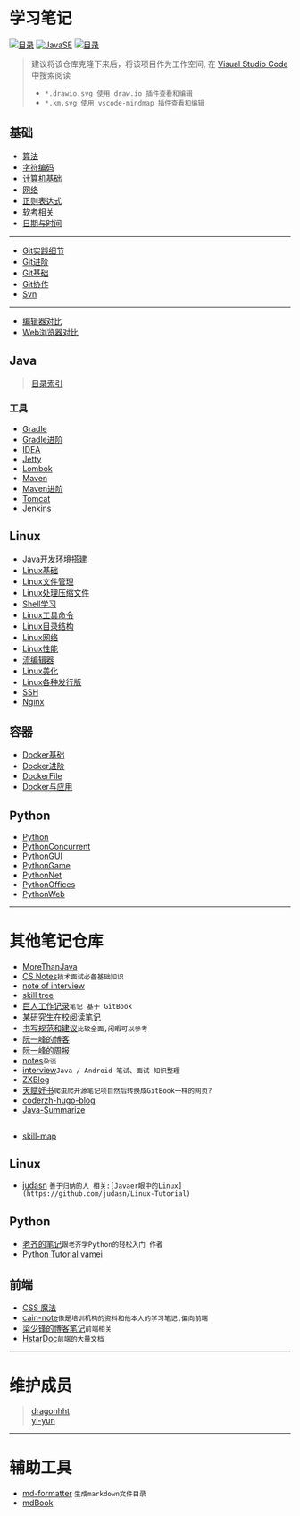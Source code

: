 # 学习笔记

[![目录](https://img.shields.io/badge/catalog-详细目录-brightgreen.svg)](./SUMMARY.md) 
[![JavaSE](https://img.shields.io/badge/JavaSE-Java基础-blue.svg)](./Java/) 
[![目录](https://img.shields.io/badge/wiki-Note-brightgreen.svg)](https://gitee.com/gin9/Memo/wikis/pages) 

> 建议将该仓库克隆下来后，将该项目作为工作空间, 在 [Visual Studio Code](https://code.visualstudio.com/) 中搜索阅读 
>- `*.drawio.svg 使用 draw.io 插件查看和编辑`
>- `*.km.svg 使用 vscode-mindmap 插件查看和编辑`

## 基础
* [ 算法 ](/Skills/CS/Algorithm.md)
* [ 字符编码 ](/Skills/CS/CharacterEncoding.md)
* [ 计算机基础 ](/Skills/CS/Computer.md)
* [ 网络 ](/Skills/Network/)
* [ 正则表达式 ](/Skills/RegularExpression.md)
* [ 软考相关 ](/Skills/SoftwareDesignEngineer.md)
* [ 日期与时间 ](/Skills/CS/Time.md)
************************
* [ Git实践细节 ](/Skills/Vcs/GitAction.md)
* [ Git进阶 ](/Skills/Vcs/GitAdvance.md)
* [ Git基础 ](/Skills/Vcs/GitBase.md)
* [ Git协作 ](/Skills/Vcs/GitTeam.md)
* [ Svn ](/Skills/Vcs/Svn.md)
************************
* [ 编辑器对比 ](/Skills/Application/Editor.md)
* [ Web浏览器对比 ](/Skills/Application/WebBrowser.md)

## Java 
> [目录索引](./Java/)

### 工具

* [ Gradle ](/Java/Tool/Gradle.md)
* [ Gradle进阶 ](/Java/Tool/GradleAdvance.md)
* [ IDEA ](/Java/Tool/IDEA.md)
* [ Jetty ](/Java/Tool/Jetty.md)
* [ Lombok ](/Java/Tool/Lombok.md)
* [ Maven ](/Java/Tool/Maven.md)
* [ Maven进阶 ](/Java/Tool/MavenAdvance.md)
* [ Tomcat ](/Java/Tool/Tomcat.md)
* [ Jenkins ](/Skills/DevOps/Jenkins.md)

## Linux
* [ Java开发环境搭建 ](/Linux/JavaDevInit.md)
* [ Linux基础 ](/Linux/Base/LinuxBase.md)
* [ Linux文件管理 ](/Linux/Base/LinuxFile.md)
* [ Linux处理压缩文件 ](/Linux/Base/LinuxCompressFile.md)
* [ Shell学习 ](/Script/ShellLearn.md)
* [ Linux工具命令 ](/Linux/Base/LinuxCommand.md)
* [ Linux目录结构 ](/Linux/Base/LinuxDirectoryStructure.md)
* [ Linux网络 ](/Linux/Base/LinuxNetwork.md)
* [ Linux性能 ](/Linux/Base/LinuxPerformance.md)
* [ 流编辑器 ](/Linux/Base/LinuxStreamEditor.md)
* [ Linux美化 ](/Linux/Base/LinuxUI.md)
* [ Linux各种发行版 ](/Linux/Base/ReleaseExperience.md)
* [ SSH ](/Linux/Base/Ssh.md)
* [ Nginx ](/Linux/Tool/Nginx.md)

## 容器
* [ Docker基础 ](/Linux/Container/Docker.md)
* [ Docker进阶 ](/Linux/Container/DockerAdvance.md)
* [ DockerFile ](/Linux/Container/DockerFile.md)
* [ Docker与应用 ](/Linux/Container/DockerSoft.md)

## Python
* [ Python ](/Python/Python.md)
* [ PythonConcurrent ](/Python/PythonConcurrent.md)
* [ PythonGUI ](/Python/PythonGUI.md)
* [ PythonGame ](/Python/PythonGame.md)
* [ PythonNet ](/Python/PythonNet.md)
* [ PythonOffices ](/Python/PythonOffices.md)
* [ PythonWeb ](/Python/PythonWeb.md)

************************

# 其他笔记仓库
- [MoreThanJava](https://github.com/wmyskxz/MoreThanJava)
- [CS Notes](https://github.com/CyC2018/CS-Notes)`技术面试必备基础知识`
- [note of interview ](https://github.com/zhengjianglong915/note-of-interview)
- [skill tree](https://github.com/linw7/Skill-Tree)
- [巨人工作记录](https://ztgame.shenyu.me/)`笔记 基于 GitBook`
- [某研究生在校阅读笔记](https://github.com/lanxuezaipiao/ReadingNotes)
- [书写规范和建议](https://github.com/sparanoid/chinese-copywriting-guidelines)`比较全面,闲暇可以参考`
- [阮一峰的博客](https://githuUIb.com/ruanyf/articles)
- [阮一峰的周报](https://github.com/ruanyf/weekly)
- [notes](https://github.com/district10/notes)`杂谈`
- [interview](https://github.cUIom/hadyang/interview)`Java / Android 笔试、面试 知识整理`
- [ZXBlog](https://github.com/UIZXZxin/ZXBlog)
- [天赋好书](https://www.cntofu.com/)`爬虫爬开源笔记项目然后转换成GitBook一样的网页?`
- [coderzh-hugo-blog ](https://github.com/coderzh/coderzh-hugo-blog)
- [Java-Summarize](https://github.com/zaiyunduan123/Java-Summarize)

## 
- [skill-map](https://github.com/TeamStuQ/skill-map)

## Linux 
- [judasn](https://github.com/judasn/hexo-blog) `善于归纳的人 相关:[Javaer眼中的Linux](https://github.com/judasn/Linux-Tutorial)`

## Python
- [老齐的笔记](https://github.com/qiwsir/ITArticles)`跟老齐学Python的轻松入门 作者`
- [Python Tutorial vamei](https://github.com/Vamei/Python-Tutorial-Vamei)

## 前端
- [CSS 魔法](https://github.com/cssmagic/blog)
- [cain-note](https://github.com/james-cain/cain-note)`像是培训机构的资料和他本人的学习笔记,偏向前端`
- [梁少锋的博客笔记](https://github.com/youngwind/blog)`前端相关`
- [HstarDoc](https://github.com/hstarorg/HstarDoc)`前端的大量文档`

************************

# 维护成员
> [dragonhht](https://github.com/dragonhht/Note)  
> [yi-yun](https://github.com/yi-yun/Memo)  

************************

# 辅助工具
- [md-formatter](https://github.com/Kuangcp/GoBase/tree/master/toolbox/md-formatter) `生成markdown文件目录`
- [mdBook](https://github.com/rust-lang/mdBook)